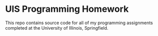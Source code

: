 # UIS Programming Homework

This repo contains source code for all of my programming assignments completed at the University of Illinois, Springfield.
